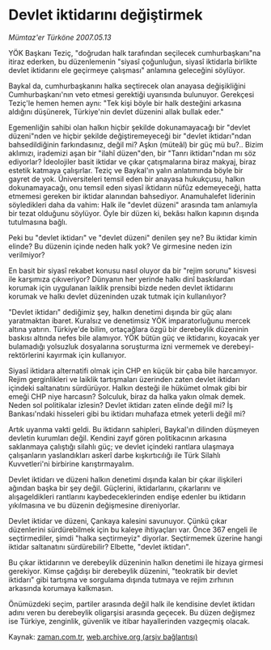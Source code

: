# Devlet iktidarını değiştirmek

*Mümtaz'er Türköne 2007.05.13*

<tr><td class="metin" colspan="2" style="padding-top: 20px; padding-left: 5px; padding-right: 10px;">YÖK Başkanı Teziç, "doğrudan halk tarafından seçilecek cumhurbaşkanı"na itiraz ederken, bu düzenlemenin "siyasî çoğunluğun, siyasî iktidarla birlikte devlet iktidarını ele geçirmeye çalışması" anlamına geleceğini söylüyor.</td></tr><tr><td class="metin" colspan="2" style="padding-top: 20px; padding-left: 5px; padding-right: 10px;"><p>Baykal da, cumhurbaşkanını halka seçtirecek olan anayasa değişikliğini Cumhurbaşkanı'nın veto etmesi gerektiği uyarısında bulunuyor. Gerekçesi Teziç'le hemen hemen aynı: "Tek kişi böyle bir halk desteğini arkasına aldığını düşünerek, Türkiye'nin devlet düzenini allak bullak eder."
<p>Egemenliğin sahibi olan halkın hiçbir şekilde dokunamayacağı bir "devlet düzeni"nden ve hiçbir şekilde değiştiremeyeceği bir "devlet iktidarı"ndan bahsedildiğinin farkındasınız, değil mi? Aşkın (müteâl) bir güç mü bu?.. Bizim aklımızı, irademizi aşan bir "ilahî düzen"den, bir "Tanrı iktidarı"ndan mı söz ediyorlar? İdeolojiler basit iktidar ve çıkar çatışmalarına biraz makyaj, biraz estetik katmaya çalışırlar. Teziç ve Baykal'ın yalın anlatımında böyle bir gayret de yok. Üniversiteleri temsil eden bir anayasa hukukçusu, halkın dokunamayacağı, onu temsil eden siyasî iktidarın nüfûz edemeyeceği, hatta etmemesi gereken bir iktidar alanından bahsediyor. Anamuhalefet liderinin söyledikleri daha da vahim: Halk ile "devlet düzeni" arasında tam anlamıyla bir tezat olduğunu söylüyor. Öyle bir düzen ki, bekâsı halkın kapının dışında tutulmasına bağlı.
<p>Peki bu "devlet iktidarı" ve "devlet düzeni" denilen şey ne? Bu iktidar kimin elinde? Bu düzenin içinde neden halk yok? Ve girmesine neden izin verilmiyor? 
<p>En basit bir siyasî rekabet konusu nasıl oluyor da bir "rejim sorunu" kisvesi ile karşımıza çıkıveriyor? Dünyanın her yerinde halkı dinî baskılardan korumak için uygulanan laiklik prensibi bizde neden devlet iktidarını korumak ve halkı devlet düzeninden uzak tutmak için kullanılıyor?
<p>"Devlet iktidarı" dediğimiz şey, halkın denetimi dışında bir güç alanı yaratmaktan ibaret. Kuralsız ve denetimsiz YÖK imparatorluğunu mercek altına yatırın. Türkiye'de bilim, ortaçağlara özgü bir derebeylik düzeninin baskısı altında nefes bile alamıyor. YÖK bütün güç ve iktidarını, koyacak yer bulamadığı yolsuzluk dosyalarına soruşturma izni vermemek ve derebeyi-rektörlerini kayırmak için kullanıyor. 
<p>Siyasî iktidara alternatifi olmak için CHP en küçük bir çaba bile harcamıyor. Rejim gerginlikleri ve laiklik tartışmaları üzerinden zaten devlet iktidarı içindeki saltanatını sürdürüyor. Halkın desteği ile hükümet olmak gibi bir emeği CHP niye harcasın? Solculuk, biraz da halka yakın olmak demek. Neden sol politikalar izlesin? Devlet iktidarı zaten elinde değil mi? İş Bankası'ndaki hisseleri gibi bu iktidarı muhafaza etmek yeterli değil mi? 
<p>Artık uyanma vakti geldi. Bu iktidarın sahipleri, Baykal'ın dilinden düşmeyen devletin kurumları değil. Kendini zayıf gören politikacının arkasına saklanmaya çalıştığı silahlı güç; ve devlet içindeki rantlara ulaşmaya çalışanların yaslandıkları askerî darbe kışkırtıcılığı ile Türk Silahlı Kuvvetleri'ni birbirine karıştırmayalım.
<p>Devlet iktidarı ve düzeni halkın denetimi dışında kalan bir çıkar ilişkileri ağından başka bir şey değil. Güçlerini, iktidarlarını, çıkarlarını ve alışageldikleri rantlarını kaybedeceklerinden endişe edenler bu iktidarın yıkılmasına ve bu düzenin değişmesine direniyorlar. 
<p>Devlet iktidar ve düzeni, Çankaya kalesini savunuyor. Çünkü çıkar düzenlerini sürdürebilmek için bu kaleye ihtiyaçları var. Önce 367 engeli ile seçtirmediler, şimdi "halka seçtirmeyiz" diyorlar. Seçtirmemek üzerine hangi iktidar saltanatını sürdürebilir? Elbette, "devlet iktidarı".
<p>Bu çıkar iktidarının ve derebeylik düzeninin halkın denetimi ile hizaya girmesi gerekiyor. Kimse çağdışı bir derebeylik düzenini, "teokratik bir devlet iktidarı" gibi tartışma ve sorgulama dışında tutmaya ve rejim zırhının arkasında korumaya kalkmasın. 
<p>Önümüzdeki seçim, partiler arasında değil halk ile kendisine devlet iktidarı adını veren bu derebeylik oligarşisi arasında geçecek. Bu düzen değişmez ise Türkiye, zenginlik, güvenlik ve itibar hayallerinden vazgeçmiş olacak.<br/></p></p></p></p></p></p></p></p></p></p></p></td></tr>

Kaynak: [zaman.com.tr](http://zaman.com.tr/yazar.do?yazino=539277), [web.archive.org (arşiv bağlantısı)](http://web.archive.org/web/20080524040421/http://www.zaman.com.tr:80/yazar.do?yazino=539277)
